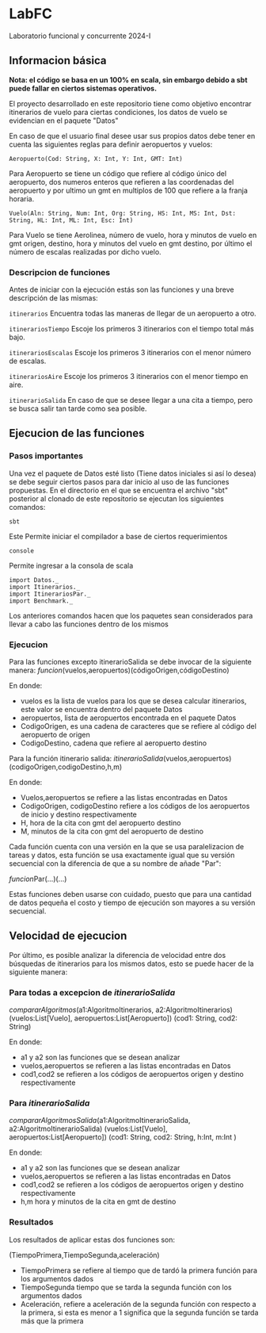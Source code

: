 # LabFC
Laboratorio funcional y concurrente 2024-I

## Informacion básica
**Nota: el código se basa en un 100% en scala, sin embargo debido a sbt puede fallar en ciertos sistemas operativos.**

El proyecto desarrollado en este repositorio tiene como objetivo encontrar itinerarios de vuelo para ciertas condiciones, los datos de vuelo se evidencian en el paquete "Datos"

En caso de que el usuario final desee usar sus propios datos debe tener en cuenta las siguientes reglas para definir aeropuertos y vuelos:

`Aeropuerto(Cod: String, X: Int, Y: Int, GMT: Int)` 

Para Aeropuerto se tiene un código que refiere al código único del aeropuerto, dos numeros enteros que refieren a las coordenadas del aeropuerto y por ultimo un gmt en multiplos de 100 que refiere a la franja horaria.

`Vuelo(Aln: String, Num: Int, Org: String, HS: Int, MS: Int, Dst: String, HL: Int, ML: Int, Esc: Int)` 

Para Vuelo se tiene Aerolinea, número de vuelo, hora y minutos de vuelo en gmt origen, destino, hora y minutos del vuelo en gmt destino, por último el número de escalas realizadas por dicho vuelo.

### Descripcion de funciones

Antes de iniciar con la ejecución estás son las funciones y una breve descripción de las mismas:

`itinerarios` Encuentra todas las maneras de llegar de un aeropuerto a otro.

`itinerariosTiempo` Escoje los primeros 3 itinerarios con el tiempo total más bajo.

`itinerariosEscalas` Escoje los primeros 3 itinerarios con el menor número de escalas.

`itinerariosAire` Escoje los primeros 3 itinerarios con el menor tiempo en aire.

`itinerarioSalida` En caso de que se desee llegar a una cita a tiempo, pero se busca salir tan tarde como sea posible.

## Ejecucion de las funciones

### Pasos importantes
Una vez el paquete de Datos esté listo (Tiene datos iniciales si así lo desea) se debe seguir ciertos pasos para dar inicio al uso de las funciones propuestas.
En el directorio en el que se encuentra el archivo "sbt" posterior al clonado de este repositorio se ejecutan los siguientes comandos:

```sbt``` 

Este Permite iniciar el compilador a base de ciertos requerimientos

```console```

Permite ingresar a la consola de scala

```
import Datos._
import Itinerarios._
import ItinerariosPar._
import Benchmark._
```

Los anteriores comandos hacen que los paquetes sean considerados para llevar a cabo las funciones dentro de los mismos

### Ejecucion

Para las funciones excepto itinerarioSalida se debe invocar de la siguiente manera:
_funcion_(vuelos,aeropuertos)(códigoOrigen,códigoDestino)

En donde: 

- vuelos es la lista de vuelos para los que se desea calcular itinerarios, este valor se encuentra dentro del paquete Datos
- aeropuertos, lista de aeropuertos encontrada en el paquete Datos
- CodigoOrigen, es una cadena de caracteres que se refiere al código del aeropuerto de origen
- CodigoDestino, cadena que refiere al aeropuerto destino

Para la función itinerario salida:
_itinerarioSalida_(vuelos,aeropuertos)(codigoOrigen,codigoDestino,h,m)

En donde: 

- Vuelos,aeropuertos se refiere a las listas encontradas en Datos
- CodigoOrigen, codigoDestino refiere a los códigos de los aeropuertos de inicio y destino respectivamente
- H, hora de la cita con gmt del aeropuerto destino
- M, minutos de la cita con gmt del aeropuerto de destino

Cada función cuenta con una versión en la que se usa paralelizacion de tareas y datos, esta función se usa exactamente igual que su versión secuencial con la diferencia de que a su nombre de añade "Par":

*funcion*Par(...)(...)

Estas funciones deben usarse con cuidado, puesto que para una cantidad de datos pequeña el costo y tiempo de ejecución son mayores a su versión secuencial.

## Velocidad de ejecucion

Por último, es posible analizar la diferencia de velocidad entre dos búsquedas de itinerarios para los mismos datos, esto se puede hacer de la siguiente manera:

### Para todas a excepcion de _itinerarioSalida_
_compararAlgoritmos_(a1:AlgoritmoItinerarios, a2:AlgoritmoItinerarios)
                    (vuelos:List[Vuelo], aeropuertos:List[Aeropuerto])
                    (cod1: String, cod2: String)

En donde: 

- a1 y a2 son las funciones que se desean analizar
- vuelos,aeropuertos se refieren a las listas encontradas en Datos
- cod1,cod2 se refieren a los códigos de aeropuertos origen y destino respectivamente

### Para _itinerarioSalida_

_compararAlgoritmosSalida_(a1:AlgoritmoItinerarioSalida, a2:AlgoritmoItinerarioSalida)
                          (vuelos:List[Vuelo], aeropuertos:List[Aeropuerto])
                          (cod1: String, cod2: String, h:Int, m:Int )
                          
En donde: 

- a1 y a2 son las funciones que se desean analizar
- vuelos,aeropuertos se refieren a las listas encontradas en Datos
- cod1,cod2 se refieren a los códigos de aeropuertos origen y destino respectivamente
- h,m hora y minutos de la cita en gmt de destino

### Resultados
Los resultados de aplicar estas dos funciones son:

(TiempoPrimera,TiempoSegunda,aceleración)

- TiempoPrimera se refiere al tiempo que de tardó la primera función para los argumentos dados
- TiempoSegunda tiempo que se tarda la segunda función con los argumentos dados
- Aceleración, refiere a aceleración de la segunda función con respecto a la primera, si esta es menor a 1 significa que la segunda función se tarda más que la primera
